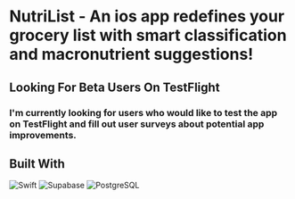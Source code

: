 # NutriList - An ios app redefines your grocery list with smart classification and macronutrient suggestions!

## Looking For Beta Users On TestFlight
### I'm currently looking for users who would like to test the app on TestFlight and fill out user surveys about potential app improvements.

## Built With
![Swift](https://img.shields.io/badge/Swift-FA7343?style=for-the-badge&logo=swift&logoColor=white)
![Supabase](https://img.shields.io/badge/Supabase-181818?style=for-the-badge&logo=supabase&logoColor=white)
![PostgreSQL](https://img.shields.io/badge/PostgreSQL-316192?style=for-the-badge&logo=postgresql&logoColor=white)

